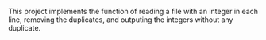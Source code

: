 
This project implements the function of reading a file with an integer in each line, removing the
duplicates, and outputing the integers without any duplicate.
